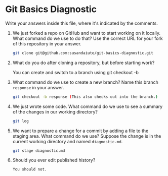 # Git Basics Diagnostic

Write your answers inside this file, where it's indicated by the comments.

1.  We just forked a repo on GitHub and want to start working on it locally.
    What command do we use to do that? Use the correct URL for your fork of this
    repository in your answer.

    ```sh
    git clone git@github.com:susandaiute/git-basics-diagnostic.git
    ```

2.  What do you do after cloning a repository, but before starting work?

    You can create and switch to a branch using git checkout -b <branchname>

3.  What command do we use to create a new branch? Name this branch `response`
    in your answer.

    ```sh
    git checkout -b response (This also checks out into the branch.)
    ```

4.  We just wrote some code. What command do we use to see a summary of the
    changes in our working directory?

    ```sh
    git log
    ```

5.  We want to prepare a change for a commit by adding a file to the staging
    area. What command do we use? Suppose the change is in the current working
    directory and named `diagnostic.md`.

    ```sh
    git stage diagnostic.md
    ```

6.  Should you ever edit published history?

    ```sh
    You should not.
    ```

